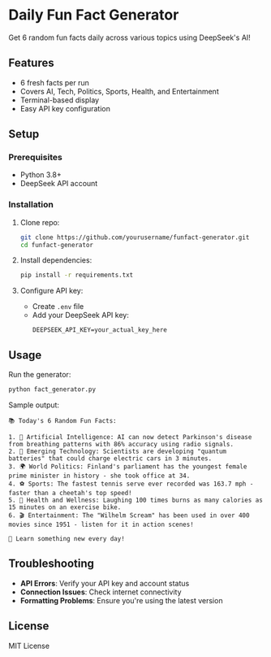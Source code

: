 # Daily Fun Fact Generator

Get 6 random fun facts daily across various topics using DeepSeek's AI!

## Features
- 6 fresh facts per run
- Covers AI, Tech, Politics, Sports, Health, and Entertainment
- Terminal-based display
- Easy API key configuration

## Setup

### Prerequisites
- Python 3.8+
- DeepSeek API account

### Installation
1. Clone repo:
   ```bash
   git clone https://github.com/yourusername/funfact-generator.git
   cd funfact-generator
   ```

2. Install dependencies:
   ```bash
   pip install -r requirements.txt
   ```

3. Configure API key:
   - Create `.env` file
   - Add your DeepSeek API key:
     ```plaintext
     DEEPSEEK_API_KEY=your_actual_key_here
     ```

## Usage
Run the generator:
```bash
python fact_generator.py
```

Sample output:
```
📚 Today's 6 Random Fun Facts:

1. 🤖 Artificial Intelligence: AI can now detect Parkinson's disease from breathing patterns with 86% accuracy using radio signals.
2. 🚀 Emerging Technology: Scientists are developing "quantum batteries" that could charge electric cars in 3 minutes.
3. 🌍 World Politics: Finland's parliament has the youngest female prime minister in history - she took office at 34.
4. ⚽ Sports: The fastest tennis serve ever recorded was 163.7 mph - faster than a cheetah's top speed!
5. 💪 Health and Wellness: Laughing 100 times burns as many calories as 15 minutes on an exercise bike.
6. 🎬 Entertainment: The "Wilhelm Scream" has been used in over 400 movies since 1951 - listen for it in action scenes!

🌟 Learn something new every day!
```

## Troubleshooting
- **API Errors**: Verify your API key and account status
- **Connection Issues**: Check internet connectivity
- **Formatting Problems**: Ensure you're using the latest version

## License
MIT License